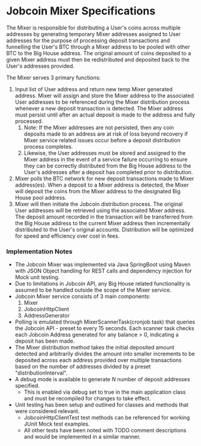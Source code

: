 # Jobcoin Mixer Specifications
The Mixer is responsible for distributing a User's coins across multiple addresses by generating temporary Mixer addresses assigned to User addresses for the purpose of processing deposit transactions and funnelling the User's BTC through a Mixer address to be pooled with other BTC to the Big House address. The original amount of coins deposited to a given Mixer address must then be redistributed and deposited back to the User's addresses provided.

The Mixer serves 3 primary functions:
1. Input list of User address and return new temp Mixer generated address. Mixer will assign and store the Mixer address to the associated User addresses to be referenced during the Mixer distribution process whenever a new deposit transaction is detected. The Mixer address must persist until after an actual deposit is made to the address and fully processed. 
   1. Note: If the Mixer addresses are not persisted, then any coin deposits made to an address are at risk of loss beyond recovery if Mixer service related issues occur before a deposit distribution process completes. 
   2. Likewise, the User addresses must be stored and assigned to the Mixer address in the event of a service failure occurring to ensure they can be correctly distributed from the Big House address to the User's addresses after a deposit has completed prior to distribution. 
2. Mixer polls the BTC network for new deposit transactions made to Mixer address(es). When a deposit to a Mixer address is detected, the Mixer will deposit the coins from the Mixer address to the designated Big House pool address. 
3. Mixer will then initiate the Jobcoin distribution process. The original User addresses will be retrieved using the associated Mixer address. The deposit amount recorded in the transaction will be transferred from the Big House address to the current Mixer address then incrementally distributed to the User's original accounts. Distribution will be optimized for speed and efficiency over cost in fees.


### Implementation Notes
* The Jobcoin Mixer was implemented via Java SpringBoot using Maven with JSON Object handling for REST calls and dependency injection for Mock unit testing.
* Due to limitations in Jobcoin API, any Big House related functionality is assumed to be handled outside the scope of the Mixer service.
* Jobcoin Mixer service consists of 3 main components:
  1. Mixer
  2. JobcoinHttpClient
  3. AddressGenerator
* Polling is emulated through MixerScannerTask(cronjob task) that queries the Jobcoin API - preset to every 15 seconds. Each scanner task checks each Jobcoin Address generated for any balance > 0, indicating a deposit has been made.
* The Mixer distribution method takes the initial deposited amount detected and arbitrarily divides the amount into smaller increments to be deposited across each address provided over multiple transactions based on the number of addresses divided by a preset "distributionInterval".
* A debug mode is available to generate *N* number of deposit addresses specified. 
  * This is enabled via debug set to true in the main application class and must be recompiled for changes to take effect.
* Unit testing has been setup and outlined for classes and methods that were considered relevant.
  * JobcoinHttpClientTest test methods can be referenced for working JUnit Mock test examples.
  * All other tests have been noted with TODO comment descriptions and would be implemented in a similar manner.
